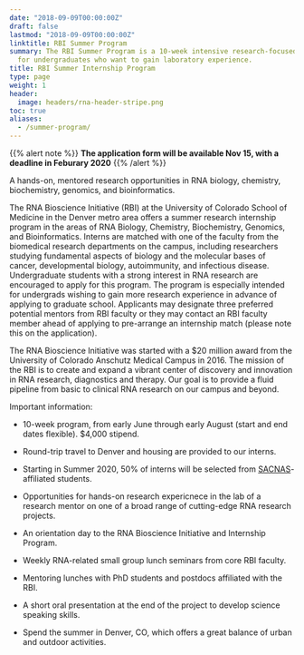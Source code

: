 ```yaml
---
date: "2018-09-09T00:00:00Z"
draft: false
lastmod: "2018-09-09T00:00:00Z"
linktitle: RBI Summer Program
summary: The RBI Summer Program is a 10-week intensive research-focused plan
  for undergraduates who want to gain laboratory experience.
title: RBI Summer Internship Program 
type: page
weight: 1
header:
  image: headers/rna-header-stripe.png
toc: true  
aliases:
  - /summer-program/
---
```


{{% alert note %}}
**The application form will be available Nov 15, with a deadline in Feburary 2020**
{{% /alert %}}

A hands-on, mentored research opportunities in RNA biology, chemistry,
biochemistry, genomics, and bioinformatics.

The RNA Bioscience Initiative (RBI) at the University of Colorado School of
Medicine in the Denver metro area offers a summer research internship program in
the areas of RNA Biology, Chemistry, Biochemistry, Genomics, and Bioinformatics.
Interns are matched with one of the faculty from the biomedical research
departments on the campus, including researchers studying fundamental aspects of
biology and the molecular bases of cancer, developmental biology, autoimmunity,
and infectious disease. Undergraduate students with a strong interest in RNA
research are encouraged to apply for this program. The program is especially
intended for undergrads wishing to gain more research experience in advance of
applying to graduate school. Applicants may designate three preferred potential
mentors from RBI faculty or they may contact an RBI faculty member ahead of
applying to pre-arrange an internship match (please note this on the
application).

The RNA Bioscience Initiative was started with a $20 million award from the
University of Colorado Anschutz Medical Campus in 2016. The mission of the RBI
is to create and expand a vibrant center of discovery and innovation in RNA
research, diagnostics and therapy. Our goal is to provide a fluid pipeline from
basic to clinical RNA research on our campus and beyond. 

Important information:

- 10-week program, from early June through early August (start and end dates flexible). $4,000 stipend.

- Round-trip travel to Denver and housing are provided to our interns.

- Starting in Summer 2020, 50% of interns will be selected from [SACNAS](https://sacnas.org)-affiliated students.

- Opportunities for hands-on research expericnece in the lab of a research mentor on one of a broad range of cutting-edge RNA research projects.

- An orientation day to the RNA Bioscience Initiative and Internship Program.

- Weekly RNA-related small group lunch seminars from core RBI faculty.

- Mentoring lunches with PhD students and postdocs affiliated with the RBI.

- A short oral presentation at the end of the project to develop science speaking skills.

- Spend the summer in Denver, CO, which offers a great balance of urban and outdoor activities.

